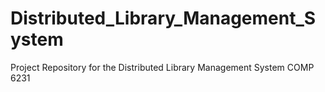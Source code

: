 # Distributed_Library_Management_System
Project Repository for the Distributed Library Management System COMP 6231
